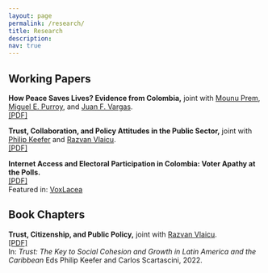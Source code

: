 ```yaml
---
layout: page
permalink: /research/
title: Research
description: 
nav: true
---
```


## Working Papers

**How Peace Saves Lives? Evidence from Colombia,** joint with [Mounu Prem](https://sites.google.com/site/fcomunozma/home?authuser=0), [Miguel E. Purroy](https://mglpurroy.github.io/), and [Juan F. Vargas](https://sites.google.com/site/juanfvargas/home?authuser=0).  
[[PDF]](https://osf.io/preprints/socarxiv/cxuwg/)

**Trust, Collaboration, and Policy Attitudes in the Public Sector,** joint with [Philip Keefer](https://scholar.google.com/citations?user=QiKgZs0AAAAJ&hl=en&authuser=1) and [Razvan Vlaicu](https://scholar.google.com/citations?user=IJ3nzXUAAAAJ&hl=en&authuser=1).  
[[PDF]](https://papers.ssrn.com/sol3/papers.cfm?abstract_id=3751514) 

**Internet Access and Electoral Participation in Colombia: Voter Apathy at the Polls.**  
[[PDF]](https://papers.ssrn.com/sol3/papers.cfm?abstract_id=3759775)  
Featured in: [VoxLacea](http://vox.lacea.org/?q=blog/internet_participacion_electoral)

## Book Chapters

**Trust, Citizenship, and Public Policy,** joint with [Razvan Vlaicu](https://scholar.google.com/citations?user=IJ3nzXUAAAAJ&hl=en&authuser=1).  
[[PDF]](https://ideas.repec.org/h/idb/idbchp/11778-c4.html)   
In: _Trust: The Key to Social Cohesion and Growth in Latin America and the Caribbean_ Eds Philip Keefer and Carlos Scartascini, 2022.